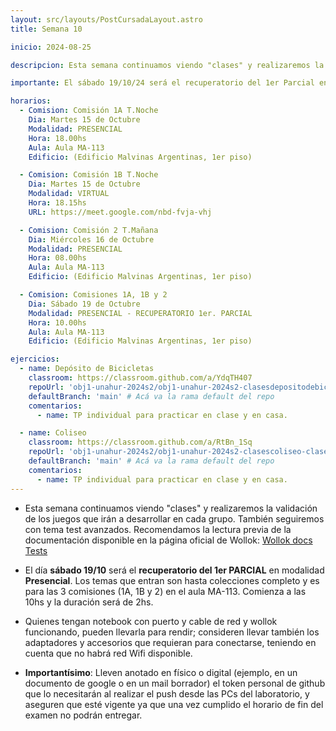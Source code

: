 ```yaml
---
layout: src/layouts/PostCursadaLayout.astro
title: Semana 10

inicio: 2024-08-25

descripcion: Esta semana continuamos viendo "clases" y realizaremos la validación de los juegos que irán a desarrollar en cada grupo. También seguiremos con tema test avanzados.

importante: El sábado 19/10/24 será el recuperatorio del 1er Parcial en modalidad PRESENCIAL.

horarios:
  - Comision: Comisión 1A T.Noche
    Dia: Martes 15 de Octubre
    Modalidad: PRESENCIAL
    Hora: 18.00hs
    Aula: Aula MA-113
    Edificio: (Edificio Malvinas Argentinas, 1er piso)

  - Comision: Comisión 1B T.Noche
    Dia: Martes 15 de Octubre
    Modalidad: VIRTUAL
    Hora: 18.15hs
    URL: https://meet.google.com/nbd-fvja-vhj

  - Comision: Comisión 2 T.Mañana
    Dia: Miércoles 16 de Octubre
    Modalidad: PRESENCIAL
    Hora: 08.00hs
    Aula: Aula MA-113
    Edificio: (Edificio Malvinas Argentinas, 1er piso)

  - Comision: Comisiones 1A, 1B y 2
    Dia: Sábado 19 de Octubre
    Modalidad: PRESENCIAL - RECUPERATORIO 1er. PARCIAL
    Hora: 10.00hs
    Aula: Aula MA-113
    Edificio: (Edificio Malvinas Argentinas, 1er piso)

ejercicios:
  - name: Depósito de Bicicletas
    classroom: https://classroom.github.com/a/YdqTH407
    repoUrl: 'obj1-unahur-2024s2/obj1-unahur-2024s2-clasesdepositodebicis-clasesBicis' # Acá va la URL del repo sin el "https://github.com/"
    defaultBranch: 'main' # Acá va la rama default del repo
    comentarios:
      - name: TP individual para practicar en clase y en casa.

  - name: Coliseo
    classroom: https://classroom.github.com/a/RtBn_1Sq
    repoUrl: 'obj1-unahur-2024s2/obj1-unahur-2024s2-clasescoliseo-clasesColiseo' # Acá va la URL del repo sin el "https://github.com/"
    defaultBranch: 'main' # Acá va la rama default del repo
    comentarios:
      - name: TP individual para practicar en clase y en casa.
---
```


- Esta semana continuamos viendo "clases" y realizaremos la validación de los juegos que irán a desarrollar en cada grupo. También seguiremos con tema test avanzados. Recomendamos la lectura previa de la documentación disponible en la página oficial de Wollok: <a href="https://www.wollok.org/documentation/tests/" target="_blank">Wollok docs Tests</a>

- El día **sábado 19/10** será el **recuperatorio del 1er PARCIAL** en modalidad **Presencial**. Los temas que entran son hasta colecciones completo y es para las 3 comisiones (1A, 1B y 2) en el aula MA-113. Comienza a las 10hs y la duración será de 2hs.

- Quienes tengan notebook con puerto y cable de red y wollok funcionando, pueden llevarla para rendir; consideren llevar también los adaptadores y accesorios que requieran para conectarse, teniendo en cuenta que no habrá red Wifi disponible.

- **Importantísimo**: Lleven anotado en físico o digital (ejemplo, en un documento de google o en un mail borrador) el token personal de github que lo necesitarán al realizar el push desde las PCs del laboratorio, y aseguren que esté vigente ya que una vez cumplido el horario de fin del examen no podrán entregar.

